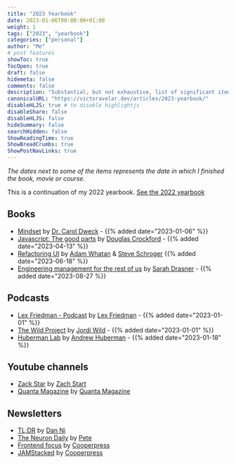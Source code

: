 ```yaml
---
title: "2023 Yearbook"
date: 2023-01-06T00:00:00+01:00
weight: 1
tags: ["2023", "yearbook"]
categories: ["personal"]
author: "Me"
# post features
showToc: true
TocOpen: true
draft: false
hidemeta: false
comments: false
description: "Substantial, but not exhaustive, list of significant items I've read, seen, listened to, or loved in the year 2023. "
canonicalURL: "https://victoravelar.dev/articles/2023-yearbook/"
disableHLJS: true # to disable highlightjs
disableShare: false
disableHLJS: false
hideSummary: false
searchHidden: false
ShowReadingTime: true
ShowBreadCrumbs: true
ShowPostNavLinks: true
---
```


_The dates next to some of the items represents the date in which I finished the book, movie or course._

This is a continuation of my 2022 yearbook. [See the 2022 yearbook](/articles/2022-yearbook/)

## Books

- [Mindset](https://amzn.eu/d/4c9dcSK) by [Dr. Carol Dweck](https://en.wikipedia.org/wiki/Carol_Dweck) - {{% added date="2023-01-06" %}}
- [Javascript: The good parts](https://amzn.eu/d/f0uPoef) by [Douglas Crockford](https://www.crockford.com/) - {{% added date="2023-04-13"  %}}
- [Refactoring UI](https://www.refactoringui.com/) by [Adam Whatan](https://adamwathan.me/) & [Steve Schroger](https://www.steveschoger.com/) {{% added date="2023-06-18" %}}
- [Engineering management for the rest of us](https://www.engmanagement.dev/) by [Sarah Drasner](https://sarahdrasnerdesign.com/) - {{% added date="2023-08-27  %}}

## Podcasts

- [Lex Friedman - Podcast](https://lexfridman.com/podcast/) by [Lex Friedman](https://lexfridman.com) - {{% added date="2023-01-01"  %}}
- [The Wild Project](https://www.youtube.com/channel/UCBYyJBCtCvgqA4NwtoPMwpQ) by [Jordi Wild](https://www.jordiwild.com/) - {{% added date="2023-01-01" %}}
- [Huberman Lab](https://hubermanlab.com/) by [Andrew Huberman](https://profiles.stanford.edu/andrew-huberman) - {{% added date="2023-01-18" %}}

## Youtube channels
- [Zack Star](https://www.youtube.com/@zachstar) by [Zach Start](https://twitter.com/ImZachStar)
- [Quanta Magazine](https://www.youtube.com/@QuantaScienceChannel) by [Quanta Magazine](https://www.quantamagazine.org/)

## Newsletters
- [TL;DR](https://tldr.tech/) by [Dan Ni](https://twitter.com/tldrdan)
- [The Neuron Daily](https://www.theneurondaily.com/) by [Pete](https://twitter.com/nonmayorpete)
- [Frontend focus](https://frontendfoc.us/) by [Cooperpress](https://cooperpress.com/)
- [JAMStacked](https://jamstack.email/) by [Cooperpress](https://cooperpress.com/)
